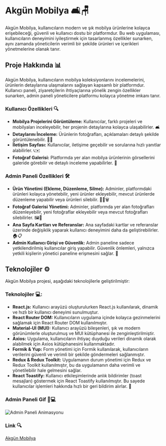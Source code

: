 # Akgün Mobilya 🛋️🪑

Akgün Mobilya, kullanıcıların modern ve şık mobilya ürünlerine kolayca erişebileceği, güvenli ve kullanıcı dostu bir platformdur. Bu web uygulaması, kullanıcıların deneyimini iyileştirmek için tasarlanmış özellikler sunarken, aynı zamanda yöneticilerin verimli bir şekilde ürünleri ve içerikleri yönetmelerine olanak tanır.

## Proje Hakkında 📊

Akgün Mobilya, kullanıcıların mobilya koleksiyonlarını incelemelerini, ürünlerin detaylarına ulaşmalarını sağlayan kapsamlı bir platformdur. Kullanıcı paneli, ziyaretçilerin ihtiyaçlarına yönelik zengin özellikler sunarken, admin paneli yöneticilere platformu kolayca yönetme imkanı tanır.

### Kullanıcı Özellikleri 🔍
- **Mobilya Projelerini Görüntüleme:** Kullanıcılar, farklı projeleri ve mobilyaları inceleyebilir, her projenin detaylarına kolayca ulaşabilirler. 🛋️
- **Detaylarını İnceleme:** Ürünlerin fotoğrafları, açıklamaları detaylı şekilde görüntülenebilir. 💬💲
- **İletişim Sayfası:** Kullanıcılar, iletişime geçebilir ve sorularına hızlı yanıtlar alabilirler. 📞✉️
- **Fotoğraf Galerisi:** Platformda yer alan mobilya ürünlerinin görsellerini galeride görebilir ve detaylı inceleme yapabilirler. 📸

### Admin Paneli Özellikleri 🛠️
- **Ürün Yönetimi (Ekleme, Düzenleme, Silme):** Adminler, platformdaki ürünleri kolayca yönetebilir, yeni ürünler ekleyebilir, mevcut ürünlerde düzenleme yapabilir veya ürünleri silebilir. 🔄➕🗑️
- **Fotoğraf Galerisi Yönetimi:** Adminler, platformda yer alan fotoğrafları düzenleyebilir, yeni fotoğraflar ekleyebilir veya mevcut fotoğrafları silebilirler. 🖼️📝
- **Ana Sayfa Kartları ve Referanslar:** Ana sayfadaki kartlar ve referanslar üzerinde değişiklik yaparak kullanıcı deneyimini daha da geliştirebilirler. 🏠📋
- **Admin Kullanıcı Girişi ve Güvenlik:** Admin paneline sadece yetkilendirilmiş kullanıcılar giriş yapabilir. Güvenlik önlemleri, yalnızca yetkili kişilerin yönetici paneline erişmesini sağlar. 🔐

## Teknolojiler ⚙️

Akgün Mobilya projesi, aşağıdaki teknolojilerle geliştirilmiştir:

###  Teknolojiler 💻:
- **React.js:** Kullanıcı arayüzü oluşturulurken React.js kullanılarak, dinamik ve hızlı bir kullanıcı deneyimi sunulmuştur.
- **React Router DOM:** Kullanıcıların uygulama içinde kolayca gezinmelerini sağlamak için React Router DOM kullanılmıştır.
- **Material-UI (MUI):** Kullanıcı arayüzü bileşenleri, şık ve modern görünümlerle oluşturulmuş ve MUI kütüphanesi ile zenginleştirilmiştir.
- **Axios:** Uygulama, kullanıcıların ihtiyaç duyduğu verileri dinamik olarak alabilmek için Axios kütüphanesini kullanmaktadır.
- **Formik & Yup:** Form yönetimi için Formik kullanılarak, kullanıcıların verilerini güvenli ve verimli bir şekilde göndermeleri sağlanmıştır.
- **Redux & Redux Toolkit:** Uygulamanın durum yönetimi için Redux ve Redux Toolkit kullanılmıştır, bu da uygulamanın daha verimli ve yönetilebilir hale gelmesini sağlar.
- **React Toastify:** Kullanıcı etkileşimlerinde anlık bildirimler (toast mesajları) göstermek için React Toastify kullanılmıştır. Bu sayede kullanıcılar işlemleri hakkında hızlı bir geri bildirim alırlar. 🎉

###  Admin Paneli Gif 🔐💻

![Admin Paneli Animasyonu](./admin-paneli.gif)

###  Link 🔍

[Akgün Mobilya](https://istanbulakgunmobilya.com/)

